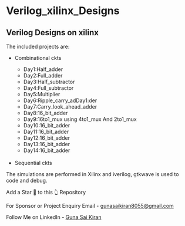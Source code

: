 # Verilog_xilinx_Designs
<h2>Verilog Designs on xilinx</h2>
The included projects are:
<ul>
<li>Combinational ckts</li>
  <ul>
  <li>Day1:Half_adder</li>
  <li>Day2:Full_adder</li>
  <li>Day3:Half_subtractor</li>
  <li>Day4:Full_subtractor</li>
  <li>Day5:Multiplier</li>
  <li>Day6:Ripple_carry_adDay1:der</li>
  <li>Day7:Carry_look_ahead_adder</li>
  <li>Day8:16_bit_adder</li>
  <li>Day9:16to1_mux using 4to1_mux And 2to1_mux</li>
  <li>Day10:16_bit_adder</li>
  <li>Day11:16_bit_adder</li>
  <li>Day12:16_bit_adder</li>
  <li>Day13:16_bit_adder</li>
  <li>Day14:16_bit_adder</li>
  </ul><br>
<li>Sequential ckts</li>
</ul>

The simulations are performed in Xilinx and iverilog, gtkwave is used to code and debug.

Add a Star 🌟 to this 👆 Repository


For Sponsor or Project Enquiry
Email - gunasaikiran8055@gmail.com

Follow Me on
LinkedIn - <a href="https://www.linkedin.com/in/guna-sai-kiran-b526a2220/">Guna Sai Kiran</a>
